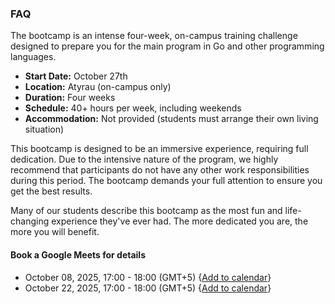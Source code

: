 ### FAQ

The bootcamp is an intense four-week, on-campus training challenge designed to prepare you for the main program in Go and other programming languages.

- **Start Date:** October 27th
- **Location:** Atyrau (on-campus only)
- **Duration:** Four weeks
- **Schedule:** 40+ hours per week, including weekends
- **Accommodation:** Not provided (students must arrange their own living situation)

This bootcamp is designed to be an immersive experience, requiring full dedication. Due to the intensive nature of the program, we highly recommend that participants do not have any other work responsibilities during this period. The bootcamp demands your full attention to ensure you get the best results.

Many of our students describe this bootcamp as the most fun and life-changing experience they've ever had. The more dedicated you are, the more you will benefit.

#### Book a Google Meets for details

- October 08, 2025, 17:00 - 18:00 (GMT+5) {[Add to calendar](https://calendar.app.google/ekN4baEbLGKPR6f16)}
- October 22, 2025, 17:00 - 18:00 (GMT+5) {[Add to calendar](https://calendar.app.google/sqt1MtMAXKNhGQyk6)}

